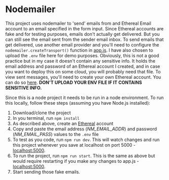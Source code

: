 # Nodemailer

This project uses nodemailer to 'send' emails from and Ethereal Email account to an email specified in the form input. Since Ethereal accounts are fake and for testing purposes, emails don't actually get delivered. But you can still see the email sent from the sender email inbox. To send emails that get delivered, use another email provider and you'll need to configure the `nodemailer.createTransport()` function in [app.js](https://github.com/oneminch/nodemailer/blob/master/app.js). I have also chosen to upload the `.env` file here for demo purposes. Obviously, this is not a good practice but in my case it doesn't contain any sensitive info. It holds the email address and password of an Ethereal account I created, and in case you want to deploy this on some cloud, you will probably need that file. To view sent messages, you'll need to create your own Ethereal account. You can do so [here](https://ethereal.email). **DON'T UPLOAD YOUR ENV FILE IF IT CONTAINS SENSITIVE INFO.**

Since this is a node project it needs to be run in a node environment.
To run this locally, follow these steps (assuming you have Node.js installed):
1. Download/clone the project
2. In you terminal, run `npm install`
3. As described above, create an [Ethereal](https://ethereal.email) account
4. Copy and paste the email address (*NM_EMAIL_ADDR*) and password (*NM_EMAIL_PASS*) values to the `.env` file
5. To test as you code, run `npm run dev`. This will watch changes and run this project whenever you save at localhost on port 5000 - [localhost:5000](localhost:5000). 
6. To run the project, run `npm run start`. This is the same as above but would require restarting if you make any changes to app.js - [localhost:5000](localhost:5000).
7. Start sending those fake emails.
